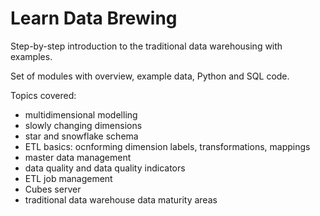 Learn Data Brewing
==================

Step-by-step introduction to the traditional data warehousing with examples.

Set of modules with overview, example data, Python and SQL code.

Topics covered:

* multidimensional modelling
* slowly changing dimensions
* star and snowflake schema
* ETL basics: ocnforming dimension labels, transformations, mappings
* master data management
* data quality and data quality indicators
* ETL job management
* Cubes server
* traditional data warehouse data maturity areas

